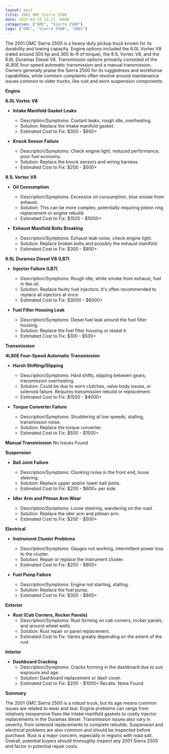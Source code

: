 ```yaml
---
layout: post
title: 2001 GMC Sierra 2500
date: 2025-03-15 13:17 -0400
categories: ["GMC", "Sierra 2500"]
tags: ["GMC", "Sierra 2500", "2001"]
---
```

The 2001 GMC Sierra 2500 is a heavy-duty pickup truck known for its durability and towing capacity. Engine options included the 6.0L Vortec V8 (rated around 300 hp and 360 lb-ft of torque), the 8.1L Vortec V8, and the 6.6L Duramax Diesel V8. Transmission options primarily consisted of the 4L80E four-speed automatic transmission and a manual transmission. Owners generally praise the Sierra 2500 for its ruggedness and workhorse capabilities, while common complaints often revolve around maintenance issues common to older trucks, like rust and worn suspension components.

**Engine**

**6.0L Vortec V8**

*   **Intake Manifold Gasket Leaks**
    *   Description/Symptoms: Coolant leaks, rough idle, overheating.
    *   Solution: Replace the intake manifold gasket.
    *   Estimated Cost to Fix: $300 - $600+

*   **Knock Sensor Failure**
    *   Description/Symptoms: Check engine light, reduced performance, poor fuel economy.
    *   Solution: Replace the knock sensors and wiring harness.
    *   Estimated Cost to Fix: $200 - $500+

**8.1L Vortec V8**

*   **Oil Consumption**
    *   Description/Symptoms: Excessive oil consumption, blue smoke from exhaust.
    *   Solution: This can be more complex, potentially requiring piston ring replacement or engine rebuild.
    *   Estimated Cost to Fix: $1500 - $5000+

*   **Exhaust Manifold Bolts Breaking**
    *   Description/Symptoms: Exhaust leak noise, check engine light.
    *   Solution: Replace broken bolts and possibly the exhaust manifold.
    *   Estimated Cost to Fix: $300 - $800+

**6.6L Duramax Diesel V8 (LB7)**

*   **Injector Failure (LB7)**
    *   Description/Symptoms: Rough idle, white smoke from exhaust, fuel in the oil.
    *   Solution: Replace faulty fuel injectors. It's often recommended to replace all injectors at once.
    *   Estimated Cost to Fix: $3000 - $6000+

*   **Fuel Filter Housing Leak**
    *   Description/Symptoms: Diesel fuel leak around the fuel filter housing.
    *   Solution: Replace the fuel filter housing or reseal it.
    *   Estimated Cost to Fix: $100 - $500+

**Transmission**

**4L80E Four-Speed Automatic Transmission**

*   **Harsh Shifting/Slipping**
    *   Description/Symptoms: Hard shifts, slipping between gears, transmission overheating.
    *   Solution: Could be due to worn clutches, valve body issues, or solenoid failure. Requires transmission rebuild or replacement.
    *   Estimated Cost to Fix: $1500 - $4000+

*   **Torque Converter Failure**
    *   Description/Symptoms: Shuddering at low speeds, stalling, transmission noise.
    *   Solution: Replace the torque converter.
    *   Estimated Cost to Fix: $500 - $1500+

**Manual Transmission**
No Issues Found

**Suspension**

*   **Ball Joint Failure**
    *   Description/Symptoms: Clunking noise in the front end, loose steering.
    *   Solution: Replace upper and/or lower ball joints.
    *   Estimated Cost to Fix: $200 - $600+ per side.

*   **Idler Arm and Pitman Arm Wear**
    *   Description/Symptoms: Loose steering, wandering on the road.
    *   Solution: Replace the idler arm and pitman arm.
    *   Estimated Cost to Fix: $200 - $500+

**Electrical**

*   **Instrument Cluster Problems**
    *   Description/Symptoms: Gauges not working, intermittent power loss to the cluster.
    *   Solution: Repair or replace the instrument cluster.
    *   Estimated Cost to Fix: $200 - $800+

*   **Fuel Pump Failure**
    *   Description/Symptoms: Engine not starting, stalling.
    *   Solution: Replace the fuel pump.
    *   Estimated Cost to Fix: $300 - $800+

**Exterior**

*   **Rust (Cab Corners, Rocker Panels)**
    *   Description/Symptoms: Rust forming on cab corners, rocker panels, and around wheel wells.
    *   Solution: Rust repair or panel replacement.
    *   Estimated Cost to Fix: Varies greatly depending on the extent of the rust

**Interior**

*   **Dashboard Cracking**
    *   Description/Symptoms: Cracks forming in the dashboard due to sun exposure and age.
    *   Solution: Dashboard replacement or dash cover.
    *   Estimated Cost to Fix: $200 - $1000+
Recalls: None Found

**Summary**

The 2001 GMC Sierra 2500 is a robust truck, but its age means common issues are related to wear and tear. Engine problems can range from relatively inexpensive fixes like intake manifold gaskets to costly injector replacements in the Duramax diesel. Transmission issues also vary in severity, from solenoid replacements to complete rebuilds. Suspension and electrical problems are also common and should be inspected before purchase. Rust is a major concern, especially in regions with road salt. Overall, potential buyers should thoroughly inspect any 2001 Sierra 2500 and factor in potential repair costs.


